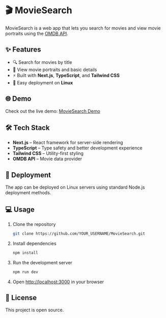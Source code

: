 # 🎬 MovieSearch

MovieSearch is a web app that lets you search for movies and view movie portraits using the [OMDB API](http://www.omdbapi.com/).

## ✨ Features
- 🔍 Search for movies by title
- 🎨 View movie portraits and basic details
- ⚡ Built with **Next.js**, **TypeScript**, and **Tailwind CSS**
- 🐧 Easy deployment on **Linux**

## 🌐 Demo
Check out the live demo: [MovieSearch Demo](https://moviesearchdemo.dev/)

## 🛠️ Tech Stack
- **Next.js** – React framework for server-side rendering
- **TypeScript** – Type safety and better development experience
- **Tailwind CSS** – Utility-first styling
- **OMDB API** – Movie data provider

## 🚀 Deployment
The app can be deployed on Linux servers using standard Node.js deployment methods.

## 💻 Usage
1. Clone the repository  
   ```bash
   git clone https://github.com/YOUR_USERNAME/MovieSearch.git
   ```  
2. Install dependencies  
   ```bash
   npm install
   ```  
3. Run the development server  
   ```bash
   npm run dev
   ```  
4. Open [http://localhost:3000](http://localhost:3000) in your browser

## 📄 License
This project is open source.
